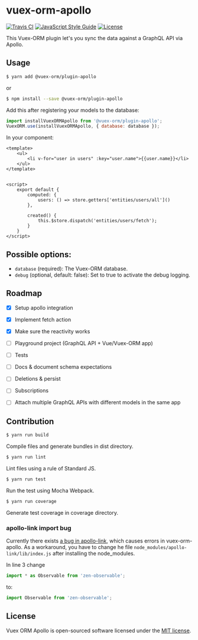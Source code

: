 # vuex-orm-apollo

[![Travis CI](https://travis-ci.org/phortx/vuex-orm-apollo.svg?branch=master)](https://travis-ci.org/phortx/vuex-orm-apollo)
[![JavaScript Style Guide](https://img.shields.io/badge/code_style-standard-brightgreen.svg)](https://standardjs.com)
[![License](https://img.shields.io/npm/l/@vuex-orm/core.svg)](https://github.com/vuex-orm/vuex-orm/blob/master/LICENSE.md)

This Vuex-ORM plugin let's you sync the data against a GraphQL API via Apollo.


## Usage

```bash
$ yarn add @vuex-orm/plugin-apollo
```

or

```bash
$ npm install --save @vuex-orm/plugin-apollo
```

Add this after registering your models to the database:

```javascript
import installVuexORMApollo from '@vuex-orm/plugin-apollo';
VuexORM.use(installVuexORMApollo, { database: database });
```

In your component:

```vue
<template>
    <ul>
        <li v-for="user in users" :key="user.name">{{user.name}}</li>
    </ul>
</template>


<script>
    export default {
        computed: {
            users: () => store.getters['entities/users/all']()
        },
        
        created() {
            this.$store.dispatch('entities/users/fetch');
        }
    }
</script>
```


## Possible options:

- `database` (required): The Vuex-ORM database.
- `debug` (optional, default: false): Set to true to activate the debug logging.



## Roadmap

- [x] Setup apollo integration
- [x] Implement fetch action
- [x] Make sure the reactivity works
- [ ] Playground project (GraphQL API + Vue/Vuex-ORM app)
- [ ] Tests
- [ ] Docs & document schema expectations
- [ ] Deletions & persist
- [ ] Subscriptions
- [ ] Attach multiple GraphQL APIs with different models in the same app



## Contribution

```bash
$ yarn run build
```

Compile files and generate bundles in dist directory.

```bash
$ yarn run lint
```

Lint files using a rule of Standard JS.

```bash
$ yarn run test
```

Run the test using Mocha Webpack.

```bash
$ yarn run coverage
```

Generate test coverage in coverage directory.


### apollo-link import bug

Currently there exists [a bug in apollo-link](https://github.com/apollographql/apollo-link/issues/248), which causes
errors in vuex-orm-apollo. As a workaround, you have to change he file `node_modules/apollo-link/lib/index.js` after
installing the node_modules.

In line 3 change

```javascript
import * as Observable from 'zen-observable';
```

to:

```javascript
import Observable from 'zen-observable';
``` 


## License

Vuex ORM Apollo is open-sourced software licensed under the [MIT license](https://github.com/phortx/vuex-orm-apollo/blob/master/LICENSE.md).
